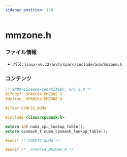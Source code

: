 ```yaml
---
sidebar_position: 130
---
```

# mmzone.h

### ファイル情報

- パス: `linux-v6.12/arch/sparc/include/asm/mmzone.h`

### コンテンツ

```h
/* SPDX-License-Identifier: GPL-2.0 */
#ifndef _SPARC64_MMZONE_H
#define _SPARC64_MMZONE_H

#ifdef CONFIG_NUMA

#include <linux/cpumask.h>

extern int numa_cpu_lookup_table[];
extern cpumask_t numa_cpumask_lookup_table[];

#endif /* CONFIG_NUMA */

#endif /* _SPARC64_MMZONE_H */

```
